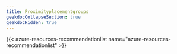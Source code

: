 ```yaml
---
title: Proximityplacementgroups
geekdocCollapseSection: true
geekdocHidden: true
---
```


{{< azure-resources-recommendationlist name="azure-resources-recommendationlist" >}}
